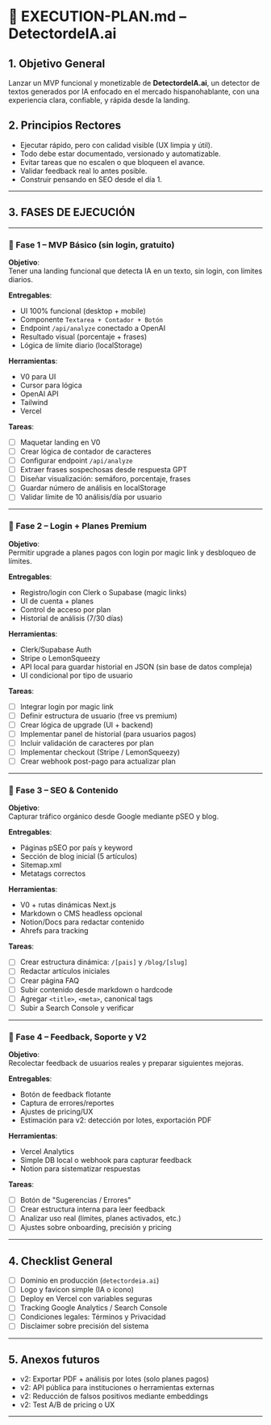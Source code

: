 # 🚀 EXECUTION-PLAN.md – DetectordeIA.ai

## 1. Objetivo General

Lanzar un MVP funcional y monetizable de **DetectordeIA.ai**, un detector de textos generados por IA enfocado en el mercado hispanohablante, con una experiencia clara, confiable, y rápida desde la landing.

## 2. Principios Rectores

- Ejecutar rápido, pero con calidad visible (UX limpia y útil).
- Todo debe estar documentado, versionado y automatizable.
- Evitar tareas que no escalen o que bloqueen el avance.
- Validar feedback real lo antes posible.
- Construir pensando en SEO desde el día 1.

---

## 3. FASES DE EJECUCIÓN

---

### 🔹 Fase 1 – MVP Básico (sin login, gratuito)

**Objetivo**:  
Tener una landing funcional que detecta IA en un texto, sin login, con límites diarios.

**Entregables**:
- UI 100% funcional (desktop + mobile)
- Componente `Textarea + Contador + Botón`
- Endpoint `/api/analyze` conectado a OpenAI
- Resultado visual (porcentaje + frases)
- Lógica de límite diario (localStorage)

**Herramientas**:
- V0 para UI
- Cursor para lógica
- OpenAI API
- Tailwind
- Vercel

**Tareas**:
- [ ] Maquetar landing en V0
- [ ] Crear lógica de contador de caracteres
- [ ] Configurar endpoint `/api/analyze`
- [ ] Extraer frases sospechosas desde respuesta GPT
- [ ] Diseñar visualización: semáforo, porcentaje, frases
- [ ] Guardar número de análisis en localStorage
- [ ] Validar límite de 10 análisis/día por usuario

---

### 🔹 Fase 2 – Login + Planes Premium

**Objetivo**:  
Permitir upgrade a planes pagos con login por magic link y desbloqueo de límites.

**Entregables**:
- Registro/login con Clerk o Supabase (magic links)
- UI de cuenta + planes
- Control de acceso por plan
- Historial de análisis (7/30 días)

**Herramientas**:
- Clerk/Supabase Auth
- Stripe o LemonSqueezy
- API local para guardar historial en JSON (sin base de datos compleja)
- UI condicional por tipo de usuario

**Tareas**:
- [ ] Integrar login por magic link
- [ ] Definir estructura de usuario (free vs premium)
- [ ] Crear lógica de upgrade (UI + backend)
- [ ] Implementar panel de historial (para usuarios pagos)
- [ ] Incluir validación de caracteres por plan
- [ ] Implementar checkout (Stripe / LemonSqueezy)
- [ ] Crear webhook post-pago para actualizar plan

---

### 🔹 Fase 3 – SEO & Contenido

**Objetivo**:  
Capturar tráfico orgánico desde Google mediante pSEO y blog.

**Entregables**:
- Páginas pSEO por país y keyword
- Sección de blog inicial (5 artículos)
- Sitemap.xml
- Metatags correctos

**Herramientas**:
- V0 + rutas dinámicas Next.js
- Markdown o CMS headless opcional
- Notion/Docs para redactar contenido
- Ahrefs para tracking

**Tareas**:
- [ ] Crear estructura dinámica: `/[pais]` y `/blog/[slug]`
- [ ] Redactar artículos iniciales
- [ ] Crear página FAQ
- [ ] Subir contenido desde markdown o hardcode
- [ ] Agregar `<title>`, `<meta>`, canonical tags
- [ ] Subir a Search Console y verificar

---

### 🔹 Fase 4 – Feedback, Soporte y V2

**Objetivo**:  
Recolectar feedback de usuarios reales y preparar siguientes mejoras.

**Entregables**:
- Botón de feedback flotante
- Captura de errores/reportes
- Ajustes de pricing/UX
- Estimación para v2: detección por lotes, exportación PDF

**Herramientas**:
- Vercel Analytics
- Simple DB local o webhook para capturar feedback
- Notion para sistematizar respuestas

**Tareas**:
- [ ] Botón de "Sugerencias / Errores"
- [ ] Crear estructura interna para leer feedback
- [ ] Analizar uso real (límites, planes activados, etc.)
- [ ] Ajustes sobre onboarding, precisión y pricing

---

## 4. Checklist General

- [ ] Dominio en producción (`detectordeia.ai`)
- [ ] Logo y favicon simple (IA o ícono)
- [ ] Deploy en Vercel con variables seguras
- [ ] Tracking Google Analytics / Search Console
- [ ] Condiciones legales: Términos y Privacidad
- [ ] Disclaimer sobre precisión del sistema

---

## 5. Anexos futuros

- v2: Exportar PDF + análisis por lotes (solo planes pagos)
- v2: API pública para instituciones o herramientas externas
- v2: Reducción de falsos positivos mediante embeddings
- v2: Test A/B de pricing o UX

---